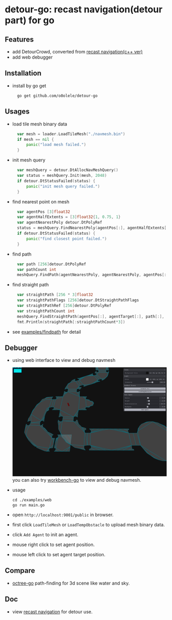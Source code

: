 # detour-go: recast navigation(detour part) for go
## Features
- add DetourCrowd, converted from [recast navigation(c++ ver)](https://github.com/recastnavigation/recastnavigation/tree/main/DetourCrowd)
- add web debugger

## Installation
- install by go get
  ~~~shell
    go get github.com/o0olele/detour-go
  ~~~

## Usages
- load tile mesh binary data
  ~~~go
    var mesh = loader.LoadTileMesh("./navmesh.bin")
	if mesh == nil {
		panic("load mesh failed.")
	}
  ~~~
- init mesh query
  ~~~go
    var meshQuery = detour.DtAllocNavMeshQuery()
	var status = meshQuery.Init(mesh, 2048)
	if detour.DtStatusFailed(status) {
		panic("init mesh query failed.")
	}
  ~~~
- find nearest point on mesh
  ~~~go
    var agentPos [3]float32
	var agentHalfExtents = [3]float32{1, 0.75, 1}
	var agentNearestPoly detour.DtPolyRef
	status = meshQuery.FindNearestPoly(agentPos[:], agentHalfExtents[:], meshFilter, &agentNearestPoly, agentPos[:])
	if detour.DtStatusFailed(status) {
		panic("find closest point failed.")
	}
  ~~~
- find path
  ~~~go
    var path [256]detour.DtPolyRef
	var pathCount int
	meshQuery.FindPath(agentNearestPoly, agentNearestPoly, agentPos[:], agentTarget[:], meshFilter, path[:], &pathCount, 256)
  ~~~

- find straight path
  ~~~go
    var straightPath [256 * 3]float32
	var straightPathFlags [256]detour.DtStraightPathFlags
	var straightPathRef [256]detour.DtPolyRef
	var straightPathCount int
	meshQuery.FindStraightPath(agentPos[:], agentTarget[:], path[:], pathCount, straightPath[:], straightPathFlags[:], straightPathRef[:], &straightPathCount, 256, 0)
	fmt.Println(straightPath[:straightPathCount*3])
  ~~~
- see [examples/findpath](./examples/findpath/) for detail

## Debugger
- using web interface to view and debug navmesh

    ![debugger](./examples/assets/debugger.png)
    you can also try [workbench-go](https://github.com/o0olele/workbench-go) to view and debug navmesh.

- usage

    ~~~shell
    cd ./examples/web
    go run main.go
    ~~~
- open `http://localhost:9001/public` in browser.
- first click `LoadTileMesh` or `LoadTempObstacle` to upload mesh binary data.
- click `Add Agent` to init an agent.
- mouse right click to set agent position.
- mouse left click to set agent target position.

## Compare
- [octree-go](https://github.com/o0olele/octree-go)
  path-finding for 3d scene like water and sky.

## Doc
- view [recast navigation](https://recastnav.com/) for detour use.
